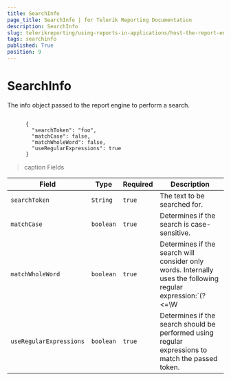 ```yaml
---
title: SearchInfo
page_title: SearchInfo | for Telerik Reporting Documentation
description: SearchInfo
slug: telerikreporting/using-reports-in-applications/host-the-report-engine-remotely/telerik-reporting-rest-services/rest-api-reference/json-entities/searchinfo
tags: searchinfo
published: True
position: 9
---
```


# SearchInfo



The info object passed to the report engine to perform a search.       

## 

    
          {
            "searchToken": "foo",
            "matchCase": false,
            "matchWholeWord": false,
            "useRegularExpressions": true
          }
        

>caption Fields

| Field | Type | Required | Description |
| ------ | ------ | ------ | ------ |
|`searchToken`|`String`|`true`|The text to be searched for.|
|`matchCase`|`boolean`|`true`|Determines if the search is case-sensitive.|
|`matchWholeWord`|`boolean`|`true`|Determines if the search will consider only words. Internally uses the following regular expression:`(?<=\W|^)(token)(?=\W|$).`|
|`useRegularExpressions`|`boolean`|`true`|Determines if the search should be performed using regular expressions to match the passed token.|


